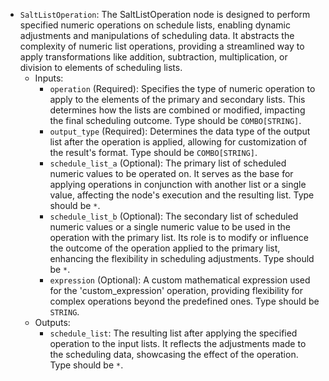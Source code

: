 - `SaltListOperation`: The SaltListOperation node is designed to perform specified numeric operations on schedule lists, enabling dynamic adjustments and manipulations of scheduling data. It abstracts the complexity of numeric list operations, providing a streamlined way to apply transformations like addition, subtraction, multiplication, or division to elements of scheduling lists.
    - Inputs:
        - `operation` (Required): Specifies the type of numeric operation to apply to the elements of the primary and secondary lists. This determines how the lists are combined or modified, impacting the final scheduling outcome. Type should be `COMBO[STRING]`.
        - `output_type` (Required): Determines the data type of the output list after the operation is applied, allowing for customization of the result's format. Type should be `COMBO[STRING]`.
        - `schedule_list_a` (Optional): The primary list of scheduled numeric values to be operated on. It serves as the base for applying operations in conjunction with another list or a single value, affecting the node's execution and the resulting list. Type should be `*`.
        - `schedule_list_b` (Optional): The secondary list of scheduled numeric values or a single numeric value to be used in the operation with the primary list. Its role is to modify or influence the outcome of the operation applied to the primary list, enhancing the flexibility in scheduling adjustments. Type should be `*`.
        - `expression` (Optional): A custom mathematical expression used for the 'custom_expression' operation, providing flexibility for complex operations beyond the predefined ones. Type should be `STRING`.
    - Outputs:
        - `schedule_list`: The resulting list after applying the specified operation to the input lists. It reflects the adjustments made to the scheduling data, showcasing the effect of the operation. Type should be `*`.
